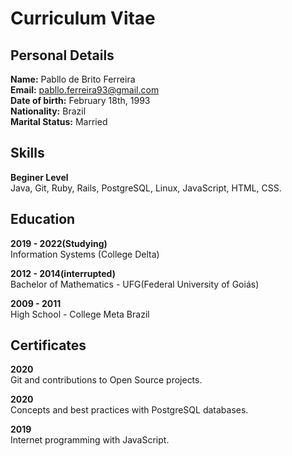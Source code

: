 # Curriculum Vitae

## Personal Details

**Name:** Pabllo de Brito Ferreira <br>
**Email:** pabllo.ferreira93@gmail.com <br>
**Date of birth:** February 18th, 1993 <br>
**Nationality:** Brazil <br>
**Marital Status:** Married <br>

## Skills

**Beginer Level** <br>
Java, Git, Ruby, Rails, PostgreSQL, Linux, JavaScript, HTML, CSS.

## Education

**2019 - 2022(Studying)** <br>
Information Systems (College Delta)

**2012 - 2014(interrupted)** <br>
Bachelor of Mathematics - UFG(Federal University of Goiás)

**2009 - 2011** <br>
High School - College Meta Brazil

## Certificates

**2020** <br>
Git and contributions to Open Source projects.

**2020** <br>
Concepts and best practices with PostgreSQL databases.

**2019** <br>
Internet programming with JavaScript.

